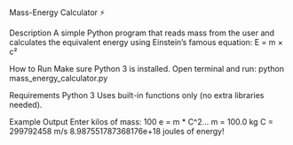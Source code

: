 Mass-Energy Calculator ⚡


Description
A simple Python program that reads mass from the user and calculates the equivalent energy using Einstein’s famous equation:
E = m × c²

How to Run
Make sure Python 3 is installed.
Open terminal and run:
python mass_energy_calculator.py


Requirements
Python 3
Uses built-in functions only (no extra libraries needed).

Example Output
Enter kilos of mass: 100
e = m * C^2...
m = 100.0 kg
C = 299792458 m/s
8.987551787368176e+18 joules of energy!
